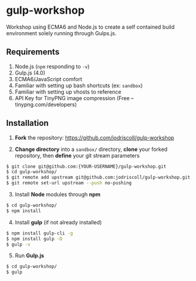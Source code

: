 # gulp-workshop
Workshop using ECMA6 and Node.js to create a self contained build environment solely running through Gulps.js.

Requirements
------------
1. Node.js (`npm` responding to `-v`)
2. Gulp.js (4.0)
3. ECMA6/JavaScript comfort
4. Familiar with setting up bash shortcuts (ex: `sandbox`)
5. Familiar with setting up vhosts to reference
6. API Key for TinyPNG image compression (Free – tinypng.com/developers)

Installation
------------
1. **Fork** the repository: https://github.com/jodriscoll/gulp-workshop

2. **Change directory** into a `sandbox/` directory, **clone** your forked repository, then **define** your git stream parameters
```bash
$ git clone git@github.com:{YOUR-USERNAME}/gulp-workshop.git
$ cd gulp-workshop/
$ git remote add upstream git@github.com:jodriscoll/gulp-workshop.git
$ git remote set-url upstream --push no-pushing
```

3. Install **Node** modules through **npm**
```bash
$ cd gulp-workshop/
$ npm install
```

4. Install **gulp** (if not already installed)
```bash
$ npm install gulp-cli -g
$ npm install gulp -D
$ gulp -v
```

5. Run **Gulp.js**
```bash
$ cd gulp-workshop/
$ gulp
```
